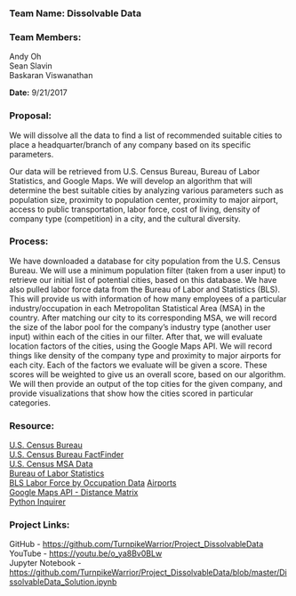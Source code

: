 ### Team Name: Dissolvable Data

### Team Members: 	
Andy Oh  
Sean Slavin  
Baskaran Viswanathan  

**Date:** 9/21/2017 

### Proposal: 
We will dissolve all the data to find a list of recommended suitable cities to place a headquarter/branch of any company based on its specific parameters. 

Our data will be retrieved from U.S. Census Bureau, Bureau of Labor Statistics, and Google Maps. We will develop an algorithm that will determine the best suitable cities by analyzing various parameters such as population size, proximity to population center, proximity to major airport, access to public transportation, labor force, cost of living, density of company type (competition) in a city, and the cultural diversity. 

### Process: 
We have downloaded a database for city population from the U.S. Census Bureau. We will use a minimum population filter (taken from a user input) to retrieve our initial list of potential cities, based on this database. We have also pulled labor force data from the Bureau of Labor and Statistics (BLS). This will provide us with information of how many employees of a particular industry/occupation in each Metropolitan Statistical Area (MSA) in the country. After matching our city to its corresponding MSA, we will record the size of the labor pool for the company’s industry type (another user input) within each of the cities in our filter. After that, we will evaluate location factors of the cities, using the Google Maps API. We will record things like density of the company type and proximity to major airports for each city. Each of the factors we evaluate will be given a score. These scores will be weighted to give us an overall score, based on our algorithm. We will then provide an output of the top cities for the given company, and provide visualizations that show how the cities scored in particular categories.

### Resource: 
[U.S. Census Bureau](https://www.census.gov/)     
[U.S. Census Bureau FactFinder](https://factfinder.census.gov/faces/nav/jsf/pages/index.xhtml)  
[U.S. Census MSA Data](https://www.census.gov/geographies/reference-files/time-series/demo/metro-micro/delineation-files.html)  
[Bureau of Labor Statistics](https://www.bls.gov/)  
[BLS Labor Force by Occupation Data](https://www.bls.gov/oes/tables.htm)
[Airports](http://ourairports.com/data/)  
[Google Maps API - Distance Matrix](https://developers.google.com/maps/documentation/distance-matrix/)  
[Python Inquirer](https://pypi.python.org/pypi/inquirer)  

### Project Links: 
GitHub - https://github.com/TurnpikeWarrior/Project_DissolvableData  
YouTube - https://youtu.be/o_ya8Bv0BLw   
Jupyter Notebook - https://github.com/TurnpikeWarrior/Project_DissolvableData/blob/master/DissolvableData_Solution.ipynb